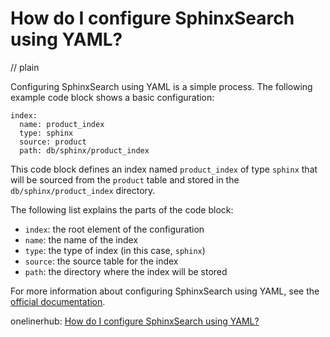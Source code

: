 # How do I configure SphinxSearch using YAML?
// plain

Configuring SphinxSearch using YAML is a simple process. The following example code block shows a basic configuration:

```
index:
  name: product_index
  type: sphinx
  source: product
  path: db/sphinx/product_index
```

This code block defines an index named `product_index` of type `sphinx` that will be sourced from the `product` table and stored in the `db/sphinx/product_index` directory.

The following list explains the parts of the code block:
- `index`: the root element of the configuration
- `name`: the name of the index
- `type`: the type of index (in this case, `sphinx`)
- `source`: the source table for the index
- `path`: the directory where the index will be stored

For more information about configuring SphinxSearch using YAML, see the [official documentation](https://sphinxsearch.com/docs/current.html#conf-yaml).

onelinerhub: [How do I configure SphinxSearch using YAML?](https://onelinerhub.com/sphinxsearch/how-do-i-configure-sphinxsearch-using-yaml)